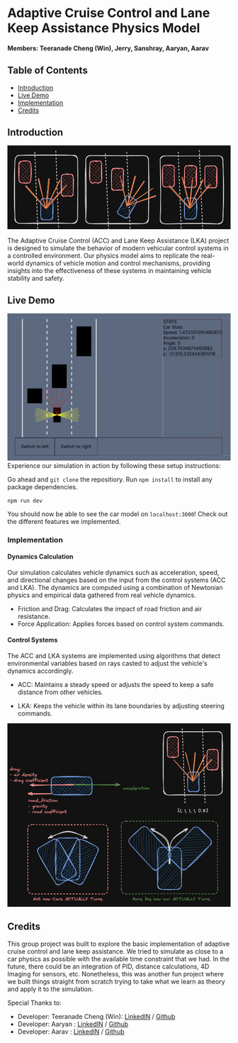 # Adaptive Cruise Control and Lane Keep Assistance Physics Model  

#### Members: Teeranade Cheng (Win), Jerry, Sanshray, Aaryan, Aarav

## Table of Contents

- [Introduction](#introduction)
- [Live Demo](#live_demo)
- [Implementation](#implementation)
- [Credits](#credits)

## Introduction

<img src="./public/screenshots/drawings1.png" alt="Locks and Concurrency"/>

The Adaptive Cruise Control (ACC) and Lane Keep Assistance (LKA) project is designed to simulate the behavior of modern vehicular control systems in a controlled environment. Our physics model aims to replicate the real-world dynamics of vehicle motion and control mechanisms, providing insights into the effectiveness of these systems in maintaining vehicle stability and safety.

## Live Demo
<img src="./public/screenshots/live-demo.png" alt="Locks and Concurrency"/>
Experience our simulation in action by following these setup instructions: 

Go ahead and `git clone` the repositiory. Run `npm install` to install any package dependencies. 
```
npm run dev
```
You should now be able to see the car model on `localhost:3000`! Check out the different features we implemented.

### Implementation 

#### Dynamics Calculation
Our simulation calculates vehicle dynamics such as acceleration, speed, and directional changes based on the input from the control systems (ACC and LKA). The dynamics are computed using a combination of Newtonian physics and empirical data gathered from real vehicle dynamics.

- Friction and Drag: Calculates the impact of road friction and air resistance.
- Force Application: Applies forces based on control system commands.

#### Control Systems
The ACC and LKA systems are implemented using algorithms that detect environmental variables based on rays casted to adjust the vehicle's dynamics accordingly.

- ACC: Maintains a steady speed or adjusts the speed to keep a safe distance from other vehicles.

- LKA: Keeps the vehicle within its lane boundaries by adjusting steering commands.

<img src="./public/screenshots/physics.png" alt="Locks and Concurrency"/>


## Credits 

This group project was built to explore the basic implementation of adaptive cruise control and lane keep assistance. We tried to simulate as close to a car physics as possible with the available time constraint that we had. In the future, there could be an integration of PID, distance calculations, 4D Imaging for sensors, etc. Nonetheless, this was another fun project where we built things straight from scratch trying to take what we learn as theory and apply it to the simulation.   

Special Thanks to:

- Developer: Teeranade Cheng (Win): <a href="https://www.linkedin.com/in/teeranade-cheng/" target = "_blank">LinkedIN</a> / <a href="https://github.com/winzamark123" target="_blank">Github</a>
- Developer: Aaryan : <a href="https://www.linkedin.com/in/diego-rafael-8668b02b1/" target = "_blank">LinkedIN</a> / <a href="https://github.com/Dieg0raf" target="_blank">Github</a>
- Developer: Aarav : <a href="https://www.linkedin.com/in/nikko-sanchez-85888920b/" target = "_blank">LinkedIN</a> / <a href="https://github.com/nsanchez75" target="_blank">Github</a>